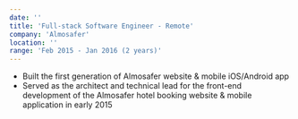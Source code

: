 ```yaml
---
date: ''
title: 'Full-stack Software Engineer - Remote'
company: 'Almosafer'
location: ''
range: 'Feb 2015 - Jan 2016 (2 years)'
---
```


- Built the first generation of Almosafer website & mobile iOS/Android app
- Served as the architect and technical lead for the front-end development of the Almosafer hotel booking website & mobile application in early 2015